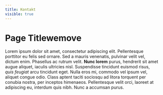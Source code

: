 ```yaml
---
title: Kontakt
visible: true
---
```


# Page Titlewemove

Lorem ipsum dolor sit amet, consectetur adipiscing elit. Pellentesque porttitor eu
felis sed ornare. Sed a mauris venenatis, pulvinar velit vel, dictum enim. Phasellus
ac rutrum velit. **Nunc lorem** purus, hendrerit sit amet augue aliquet, iaculis
ultricies nisl. Suspendisse tincidunt euismod risus, _quis feugiat_ arcu tincidunt
eget. Nulla eros mi, commodo vel ipsum vel, aliquet congue odio. Class aptent taciti
sociosqu ad litora torquent per conubia nostra, per inceptos himenaeos. Pellentesque
velit orci, laoreet at adipiscing eu, interdum quis nibh. Nunc a accumsan purus.



